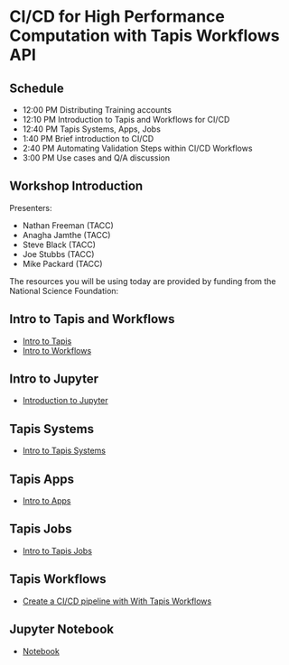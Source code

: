 # CI/CD for High Performance Computation with Tapis Workflows API

## Schedule

* 12:00 PM Distributing Training accounts
* 12:10 PM Introduction to Tapis and Workflows for CI/CD
* 12:40 PM Tapis Systems, Apps, Jobs 
* 1:40 PM Brief introduction to CI/CD
* 2:40 PM Automating Validation Steps within CI/CD Workflows
* 3:00 PM Use cases and Q/A discussion


## Workshop Introduction
Presenters: 
* Nathan Freeman (TACC)
* Anagha Jamthe (TACC)
* Steve Black (TACC)
* Joe Stubbs (TACC)
* Mike Packard (TACC)

The resources you will be using today are provided by funding from the National Science Foundation:

## Intro to Tapis and Workflows
* [Intro to Tapis](./block1/01-intro-to-tapis.md)
* [Intro to Workflows](./block1/05-intro-to-workflows.md)

## Intro to Jupyter
* [Introduction to Jupyter](./block1/intro-to-jupyter.md)

## Tapis Systems
* [Intro to Tapis Systems](./block1/02-systems.md)

## Tapis Apps
  * [Intro to Apps](./block1/03-apps.md)
  
## Tapis Jobs
* [Intro to Tapis Jobs](./block1/04-jobs.md)
 
## Tapis Workflows
* [Create a CI/CD pipeline with With Tapis Workflows](./block1/06-creating-a-pipeline-and-task-with-tapisui.md)

## Jupyter Notebook
* [Notebook](./block1/Tapis_workflows_mpm.ipynb)
 
